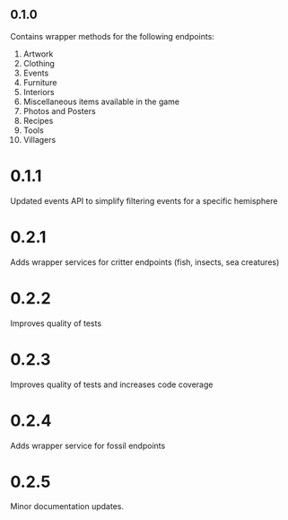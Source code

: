 ## 0.1.0

Contains wrapper methods for the following endpoints:
1. Artwork
2. Clothing
3. Events
4. Furniture
5. Interiors
6. Miscellaneous items available in the game
7. Photos and Posters
8. Recipes
9. Tools
10. Villagers

# 0.1.1

Updated events API to simplify filtering events for a specific hemisphere

# 0.2.1

Adds wrapper services for critter endpoints (fish, insects, sea creatures)

# 0.2.2

Improves quality of tests

# 0.2.3

Improves quality of tests and increases code coverage

# 0.2.4

Adds wrapper service for fossil endpoints

# 0.2.5

Minor documentation updates.